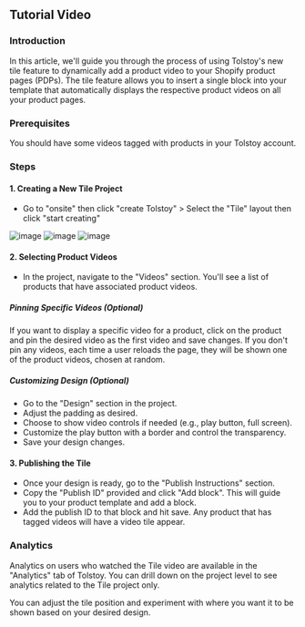 ## Tutorial Video

### Introduction

In this article, we'll guide you through the process of using Tolstoy's new tile feature to dynamically add a product video to your Shopify product pages (PDPs). The tile feature allows you to insert a single block into your template that automatically displays the respective product videos on all your product pages.

### Prerequisites

You should have some videos tagged with products in your Tolstoy account.

### Steps

#### 1. Creating a New Tile Project

- Go to "onsite" then click "create Tolstoy" > Select the "Tile" layout then click "start creating"

![image](https://github.com/user-attachments/assets/05b153f1-dc95-4597-88de-a86adc6a4a95)
![image](https://github.com/user-attachments/assets/8ec9148e-ccf0-4a99-a60f-65b79969afc0)
![image](https://github.com/user-attachments/assets/24ffb9f9-da61-4b97-989f-f26b40979457)

#### 2. Selecting Product Videos

- In the project, navigate to the "Videos" section. You'll see a list of products that have associated product videos.

##### Pinning Specific Videos (Optional)

If you want to display a specific video for a product, click on the product and pin the desired video as the first video and save changes. If you don't pin any videos, each time a user reloads the page, they will be shown one of the product videos, chosen at random.

##### Customizing Design (Optional)

- Go to the "Design" section in the project.
- Adjust the padding as desired.
- Choose to show video controls if needed (e.g., play button, full screen).
- Customize the play button with a border and control the transparency.
- Save your design changes.

#### 3. Publishing the Tile

- Once your design is ready, go to the "Publish Instructions" section.
- Copy the "Publish ID" provided and click "Add block". This will guide you to your product template and add a block.
- Add the publish ID to that block and hit save. Any product that has tagged videos will have a video tile appear.

### Analytics

Analytics on users who watched the Tile video are available in the "Analytics" tab of Tolstoy. You can drill down on the project level to see analytics related to the Tile project only.

You can adjust the tile position and experiment with where you want it to be shown based on your desired design.

